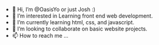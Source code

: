 - 👋 Hi, I’m @OasisYo or just Josh :)
- 👀 I’m interested in Learning front end web development.
- 🌱 I’m currently learning html, css, and javascript.
- 💞️ I’m looking to collaborate on basic website projects.
- 📫 How to reach me ...

<!---
OasisYo/OasisYo is a ✨ special ✨ repository because its `README.md` (this file) appears on your GitHub profile.
You can click the Preview link to take a look at your changes.
--->
